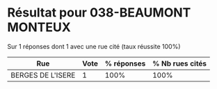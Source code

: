 # Résultat pour 038-BEAUMONT MONTEUX

Sur 1 réponses dont 1 avec une rue cité (taux réussite 100%)

| Rue | Vote | % réponses | % Nb rues cités|
|-----|------|------------|----------------|
| BERGES DE L'ISERE | 1 | 100% | 100%|
